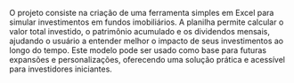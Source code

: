 O projeto consiste na criação de uma ferramenta simples em Excel para simular investimentos em fundos imobiliários. A planilha permite calcular o valor total investido, o patrimônio acumulado e os dividendos mensais, ajudando o usuário a entender melhor o impacto de seus investimentos ao longo do tempo. Este modelo pode ser usado como base para futuras expansões e personalizações, oferecendo uma solução prática e acessível para investidores iniciantes.